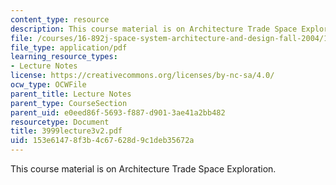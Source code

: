 ```yaml
---
content_type: resource
description: This course material is on Architecture Trade Space Exploration.
file: /courses/16-892j-space-system-architecture-and-design-fall-2004/153e61478f3b4c67628d9c1deb35672a_3999lecture3v2.pdf
file_type: application/pdf
learning_resource_types:
- Lecture Notes
license: https://creativecommons.org/licenses/by-nc-sa/4.0/
ocw_type: OCWFile
parent_title: Lecture Notes
parent_type: CourseSection
parent_uid: e0eed86f-5693-f887-d901-3ae41a2bb482
resourcetype: Document
title: 3999lecture3v2.pdf
uid: 153e6147-8f3b-4c67-628d-9c1deb35672a
---
```

This course material is on Architecture Trade Space Exploration.